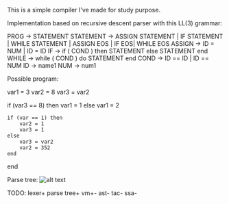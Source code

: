 This is a simple compiler I've made for study purpose.

Implementation based on recursive descent parser with this LL(3) grammar:

PROG -> STATEMENT
STATEMENT -> ASSIGN STATEMENT | IF STATEMENT | WHILE STATEMENT |
	ASSIGN EOS | IF EOS| WHILE EOS
ASSIGN -> ID = NUM | ID = ID
IF -> if ( COND ) then STATEMENT else STATEMENT end
WHILE -> while ( COND ) do STATEMENT end
COND -> ID == ID | ID == NUM
ID -> name1
NUM -> num1

Possible program:

var1 = 3
var2 = 8
var3 = var2

if (var3 == 8) then
	var1 = 1
else
	var1 = 2

	if (var == 1) then
		var2 = 1
		var3 = 1
	else
		var3 = var2
		var2 = 352
	end
end

Parse tree:
![alt text](https://imgur.com/cmO4iKP)

TODO:
lexer+
parse tree+
vm+-
ast-
tac-
ssa-
